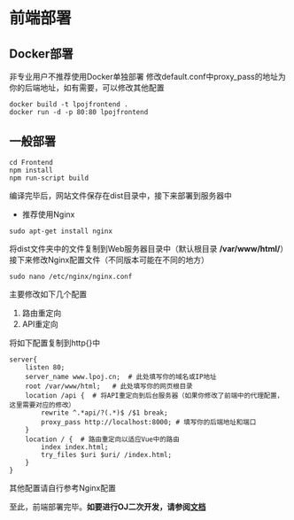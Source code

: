 # 前端部署

## Docker部署
非专业用户不推荐使用Docker单独部署
修改default.conf中proxy_pass的地址为你的后端地址，如有需要，可以修改其他配置

```
docker build -t lpojfrontend .
docker run -d -p 80:80 lpojfrontend
```

## 一般部署

```
cd Frontend
npm install
npm run-script build
```
编译完毕后，网站文件保存在dist目录中，接下来部署到服务器中
+ 推荐使用Nginx
```
sudo apt-get install nginx
```
将dist文件夹中的文件复制到Web服务器目录中（默认根目录 **/var/www/html/**）
接下来修改Nginx配置文件（不同版本可能在不同的地方）
```
sudo nano /etc/nginx/nginx.conf
```
主要修改如下几个配置
1. 路由重定向
2. API重定向

将如下配置复制到http{}中
```
server{
    listen 80;
    server_name www.lpoj.cn;  # 此处填写你的域名或IP地址
    root /var/www/html;   # 此处填写你的网页根目录
    location /api {  # 将API重定向到后台服务器（如果你修改了前端中的代理配置，这里需要对应的修改）
        rewrite ^.*api/?(.*)$ /$1 break;
        proxy_pass http://localhost:8000; # 填写你的后端地址和端口
    }
    location / {  # 路由重定向以适应Vue中的路由
        index index.html;
        try_files $uri $uri/ /index.html;
    }
}
```
其他配置请自行参考Nginx配置

至此，前端部署完毕。**如要进行OJ二次开发，请参阅[文档](http://docs.lpoj.cn)**